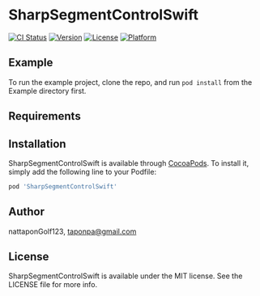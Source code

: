 # SharpSegmentControlSwift

[![CI Status](https://img.shields.io/travis/nattaponGolf123/SharpSegmentControlSwift.svg?style=flat)](https://travis-ci.org/nattaponGolf123/SharpSegmentControlSwift)
[![Version](https://img.shields.io/cocoapods/v/SharpSegmentControlSwift.svg?style=flat)](https://cocoapods.org/pods/SharpSegmentControlSwift)
[![License](https://img.shields.io/cocoapods/l/SharpSegmentControlSwift.svg?style=flat)](https://cocoapods.org/pods/SharpSegmentControlSwift)
[![Platform](https://img.shields.io/cocoapods/p/SharpSegmentControlSwift.svg?style=flat)](https://cocoapods.org/pods/SharpSegmentControlSwift)

## Example

To run the example project, clone the repo, and run `pod install` from the Example directory first.

## Requirements

## Installation

SharpSegmentControlSwift is available through [CocoaPods](https://cocoapods.org). To install
it, simply add the following line to your Podfile:

```ruby
pod 'SharpSegmentControlSwift'
```

## Author

nattaponGolf123, taponpa@gmail.com

## License

SharpSegmentControlSwift is available under the MIT license. See the LICENSE file for more info.
